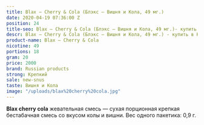 ```yaml
---
title: Blax – Cherry & Cola (Блэкс – Вишня и Кола, 49 мг.)
date: 2020-04-19 07:36:00 Z
position: 24
title-seo: Blax – Cherry & Cola (Блэкс – Вишня и Кола, 49 мг.)- купить в Казахстане
descr: Blax – Cherry & Cola (Блэкс – Вишня и Кола, 49 мг.) - купить в Казахстане
product-name: Blax – Cherry & Cola
nicotine: 49
portions: 18
gram: 20
price: 2000
brand: Russian products
strong: Крепкий
sale: new-snus
taste: Вишня и Кола
image: "/uploads/blax%20cherry%20cola.jpg"
---
```


**Blax cherry cola** жевательная смесь — сухая порционная крепкая бестабачная смесь со вкусом колы и вишни.
Вес одного пакетика: 0,9 г.